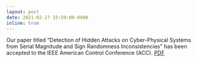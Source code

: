 ```yaml
---
layout: post
date: 2021-02-27 15:59:00-0400
inline: true
---
```


Our paper titled "Detection of Hidden Attacks on Cyber-Physical Systems from Serial Magnitude and Sign Randomness Inconsistencies" has been accepted to the IEEE American Control Conference (ACC). <a href="https://arxiv.org/pdf/2104.15097.pdf" target="_blank" rel="noopener noreferrer">PDF</a>
